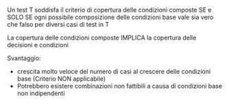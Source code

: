 Un test T soddisfa il criterio di copertura delle condizioni composte SE e SOLO SE ogni possibile composizione delle condizioni base vale sia vero che falso per diversi casi di test in T

La copertura delle condizioni composte IMPLICA la copertura delle decisioni e condizioni

Svantaggio: 
- crescita molto veloce del numero di casi al crescere delle condizioni base (Criterio NON applicabile)
- Potrebbero esistere combinazioni non fattibili a causa di condizioni base non indipendenti